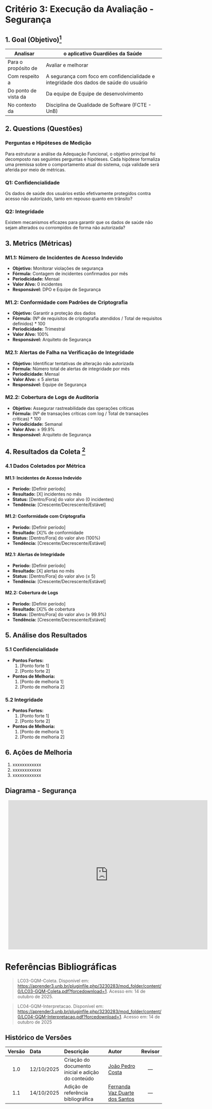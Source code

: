 # Critério 3: Execução da Avaliação - Segurança

## 1. Goal (Objetivo)<a href="#ref1"><sup>1</sup></a>

| Analisar | o aplicativo Guardiões da Saúde |
|----------|--------------------------------|
| Para o propósito de |Avaliar e melhorar |
| Com respeito a | A segurança com foco em confidencialidade e integridade dos dados de saúde do usuário |
| Do ponto de vista da | 	Da equipe de Equipe de desenvolvimento |
| No contexto da |	Disciplina de Qualidade de Software (FCTE - UnB) |
 

## 2. Questions (Questões)

### Perguntas e Hipóteses de Medição
Para estruturar a análise da Adequação Funcional, o objetivo principal foi decomposto nas seguintes perguntas e hipóteses. Cada hipótese formaliza uma premissa sobre o comportamento atual do sistema, cuja validade será aferida por meio de métricas.


### Q1: Confidencialidade
Os dados de saúde dos usuários estão efetivamente protegidos contra acesso não autorizado, tanto em repouso quanto em trânsito?

### Q2: Integridade
Existem mecanismos eficazes para garantir que os dados de saúde não sejam alterados ou corrompidos de forma não autorizada?

## 3. Metrics (Métricas)

### M1.1: Número de Incidentes de Acesso Indevido
- **Objetivo:** Monitorar violações de segurança
- **Fórmula:** Contagem de incidentes confirmados por mês
- **Periodicidade:** Mensal
- **Valor Alvo:** 0 incidentes
- **Responsável:** DPO e Equipe de Segurança

### M1.2: Conformidade com Padrões de Criptografia
- **Objetivo:** Garantir a proteção dos dados
- **Fórmula:** (Nº de requisitos de criptografia atendidos / Total de requisitos definidos) * 100
- **Periodicidade:** Trimestral
- **Valor Alvo:** 100%
- **Responsável:** Arquiteto de Segurança

### M2.1: Alertas de Falha na Verificação de Integridade
- **Objetivo:** Identificar tentativas de alteração não autorizada
- **Fórmula:** Número total de alertas de integridade por mês
- **Periodicidade:** Mensal
- **Valor Alvo:** ≤ 5 alertas
- **Responsável:** Equipe de Segurança

### M2.2: Cobertura de Logs de Auditoria
- **Objetivo:** Assegurar rastreabilidade das operações críticas
- **Fórmula:** (Nº de transações críticas com log / Total de transações críticas) * 100
- **Periodicidade:** Semanal
- **Valor Alvo:** ≥ 99.9%
- **Responsável:** Arquiteto de Segurança

## 4. Resultados da Coleta <a href="#ref2"><sup>2</sup></a>

### 4.1 Dados Coletados por Métrica

#### M1.1: Incidentes de Acesso Indevido
- **Período:** [Definir período]
- **Resultado:** [X] incidentes no mês
- **Status:** [Dentro/Fora] do valor alvo (0 incidentes)
- **Tendência:** [Crescente/Decrescente/Estável]

#### M1.2: Conformidade com Criptografia
- **Período:** [Definir período]
- **Resultado:** [X]% de conformidade
- **Status:** [Dentro/Fora] do valor alvo (100%)
- **Tendência:** [Crescente/Decrescente/Estável]

#### M2.1: Alertas de Integridade
- **Período:** [Definir período]
- **Resultado:** [X] alertas no mês
- **Status:** [Dentro/Fora] do valor alvo (≤ 5)
- **Tendência:** [Crescente/Decrescente/Estável]

#### M2.2: Cobertura de Logs
- **Período:** [Definir período]
- **Resultado:** [X]% de cobertura
- **Status:** [Dentro/Fora] do valor alvo (≥ 99.9%)
- **Tendência:** [Crescente/Decrescente/Estável]

## 5. Análise dos Resultados

### 5.1 Confidencialidade
- **Pontos Fortes:**
  1. [Ponto forte 1]
  2. [Ponto forte 2]
- **Pontos de Melhoria:**
  1. [Ponto de melhoria 1]
  2. [Ponto de melhoria 2]

### 5.2 Integridade
- **Pontos Fortes:**
  1. [Ponto forte 1]
  2. [Ponto forte 2]
- **Pontos de Melhoria:**
  1. [Ponto de melhoria 1]
  2. [Ponto de melhoria 2]

## 6. Ações de Melhoria

1. xxxxxxxxxxxx
2. xxxxxxxxxxxx
3. xxxxxxxxxxxx

## Diagrama -  Segurança

<div style="width: 640px; height: 480px; margin: 10px; position: relative;"><iframe allowfullscreen frameborder="0" style="width:640px; height:480px" src="https://lucid.app/documents/embedded/48984a30-effd-49b7-8f39-3fb6ac7ff069" id="l-GZK.nXlew7"></iframe></div>

# Referências Bibliográficas

> <a id="ref1"></a> 
>LC03-GQM-Coleta. Disponível em: https://aprender3.unb.br/pluginfile.php/3230283/mod_folder/content/0/LC03-GQM-Coleta.pdf?forcedownload=1. Acesso em: 14 de outubro de 2025.

<a id="ref2"></a> 
>LC04-GQM-Interpretacao. Disponível em: https://aprender3.unb.br/pluginfile.php/3230283/mod_folder/content/0/LC04-GQM-Interpretacao.pdf?forcedownload=1. Acesso em: 14 de outubro de 2025


## Histórico de Versões

| Versão | Data       | Descrição                                              | Autor                                                                 | Revisor |
|:------:|:----------|:-------------------------------------------------------|:----------------------------------------------------------------------|:-------:|
| 1.0    | 12/10/2025 | Criação do documento inicial e adição do conteúdo      | [João Pedro Costa](https://github.com/johnaopedro)                    | —       |
| 1.1    | 14/10/2025 | Adição de referência bibliográfica| [Fernanda Vaz Duarte dos Santos](https://github.com/)                 | —       |